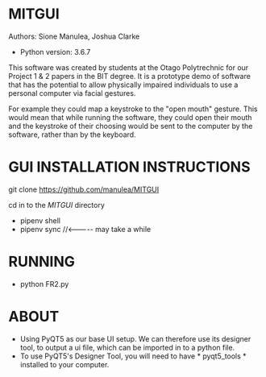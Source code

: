 # MITGUI
Authors: Sione Manulea, Joshua Clarke
- Python version: 3.6.7

This software was created by students at the Otago Polytrechnic for our Project 1 & 2 papers in the BIT degree. It is a prototype demo of software that has the potential to allow physically impaired individuals to use a personal computer via facial gestures.

For example they could map a keystroke to the "open mouth" gesture. This would mean that while running the software, they could open their mouth and the keystroke of their choosing would be sent to the computer by the software, rather than by the keyboard.

# GUI INSTALLATION INSTRUCTIONS
git clone https://github.com/manulea/MITGUI

cd in to the *MITGUI* directory
* pipenv shell
* pipenv sync //<----- may take a while

# RUNNING

* python FR2.py

# ABOUT

- Using PyQT5 as our base UI setup. We can therefore use its designer tool, to output a ui file, which can be imported in to a python file.
- To use PyQT5's Designer Tool, you will need to have * pyqt5_tools * installed to your computer.

